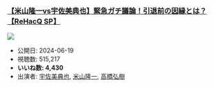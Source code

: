 ### [【米山隆一vs宇佐美典也】緊急ガチ議論！引退前の因縁とは？【ReHacQ SP】](https://www.youtube.com/watch?v=xfWFw8LpOBk)
[![](https://img.youtube.com/vi/xfWFw8LpOBk/sddefault.jpg)](https://www.youtube.com/watch?v=xfWFw8LpOBk)
-   公開日: 2024-06-19
-   視聴数: 515,217
-   **いいね数: 4,430**
-   出演者: [宇佐美典也](/rehacq_fan/people/宇佐美典也 "wikilink"), [米山隆一](/rehacq_fan/people/米山隆一 "wikilink"), [高橋弘樹](/rehacq_fan/people/高橋弘樹 "wikilink")
